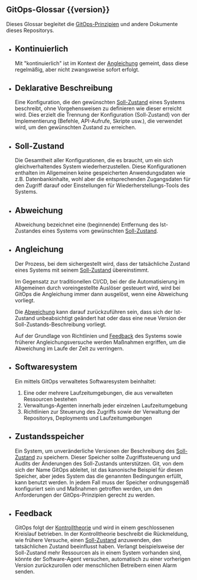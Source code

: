 ## GitOps-Glossar {{version}}

Dieses Glossar begleitet die [GitOps-Prinzipien](./PRINCIPLES_de.md) und andere Dokumente dieses Repositorys.

- ## Kontinuierlich

    Mit "kontinuierlich" ist im Kontext der [Angleichung](#angleichung) gemeint, dass diese regelmäßig, aber nicht zwangsweise sofort erfolgt.

- ## Deklarative Beschreibung

    Eine Konfiguration, die den gewünschten [Soll-Zustand](#soll-zustand) eines Systems beschreibt, ohne Vorgehensweisen zu definieren wie dieser erreicht wird.
    Dies erzielt die Trennung der Konfiguration (Soll-Zustand) von der Implementierung (Befehle, API-Aufrufe, Skripte usw.), die verwendet wird, um den gewünschten Zustand zu erreichen.

- ## Soll-Zustand

    Die Gesamtheit aller Konfigurationen, die es braucht, um ein sich gleichverhaltendes System wiederherzustellen.
    Diese Konfigurationen enthalten im Allgemeinen keine gespeicherten Anwendungsdaten wie z.B. Datenbankinhalte, wohl aber die entsprechenden Zugangsdaten für den Zugriff darauf oder Einstellungen für Wiederherstellungs-Tools des Systems.

- ## Abweichung

    Abweichung bezeichnet eine (beginnende) Entfernung des Ist-Zustandes eines Systems vom gewünschten [Soll-Zustand](#soll-zustand).

- ## Angleichung

    Der Prozess, bei dem sichergestellt wird, dass der tatsächliche Zustand eines Systems mit seinem [Soll-Zustand](#soll-zustand) übereinstimmt.
    
    Im Gegensatz zur traditionellen CI/CD, bei der die Automatisierung im Allgemeinen durch voreingestellte Auslöser gesteuert wird, wird bei GitOps die Angleichung immer dann ausgelöst, wenn eine Abweichung vorliegt.

    Die [Abweichung](#abweichung) kann darauf zurückzuführen sein, dass sich der Ist-Zustand unbeabsichtigt geändert hat oder dass eine neue Version der Soll-Zustands-Beschreibung vorliegt.

    Auf der Grundlage von Richtlinien und [Feedback](#feedback) des Systems sowie früherer Angleichungsversuche werden Maßnahmen ergriffen, um die Abweichung im Laufe der Zeit zu verringern.

- ## Softwaresystem

    Ein mittels GitOps verwaltetes Softwaresystem beinhaltet:

    1. Eine oder mehrere Laufzeitumgebungen, die aus verwalteten Ressourcen bestehen
    1. Verwaltungs-Agenten innerhalb jeder einzelnen Laufzeitumgebung
    1. Richtlinien zur Steuerung des Zugriffs sowie der Verwaltung der Repositorys, Deployments und Laufzeitumgebungen

- ## Zustandsspeicher

    Ein System, um unveränderliche Versionen der Beschreibung des [Soll-Zustand](#soll-zustand) zu speichern.
    Dieser Speicher sollte Zugriffssteuerung und Audits der Änderungen des Soll-Zustands unterstützen.
    Git, von dem sich der Name GitOps ableitet, ist das kanonische Beispiel für diesen Speicher, aber jedes System das die genannten Bedingungen erfüllt, kann benutzt werden.
    In jedem Fall muss der Speicher ordnungsgemäß konfiguriert sein und Maßnahmen getroffen werden, um den Anforderungen der GitOps-Prinzipien gerecht zu werden.

- ## Feedback

    GitOps folgt der [Kontrolltheorie](https://de.wikipedia.org/wiki/Kontrolltheorie) und wird in einem geschlossenen Kreislauf betrieben.
    In der Kontrolltheorie beschreibt die Rückmeldung, wie frühere Versuche, einen [Soll-Zustand](#soll-zustand) anzuwenden, den tatsächlichen Zustand beeinflusst haben.
    Verlangt beispielsweise der Soll-Zustand mehr Ressourcen als in einem System vorhanden sind, könnte der Software-Agent versuchen, automatisch zu einer vorherigen Version zurückzurollen oder menschlichen Betreibern einen Alarm senden.
